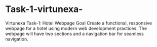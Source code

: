 # Task-1-virtunexa-
Virtunexa Task-1: Hotel Webpage Goal Create a functional, responsive webpage for a hotel using modern web development practices. The webpage will have two sections and a navigation bar for seamless navigation.
